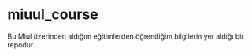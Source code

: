 # miuul_course
Bu Miul üzerinden aldığım eğitimlerden öğrendiğim bilgilerin yer aldığı bir repodur.
